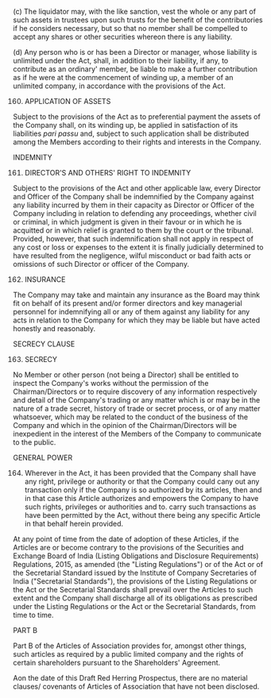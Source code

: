 (c) The liquidator may, with the like sanction, vest the whole or any part of such assets in trustees upon such trusts for the benefit of the contributories if he considers necessary, but so that no member shall be compelled to accept any shares or other securities whereon there is any liability.

(d) Any person who is or has been a Director or manager, whose liability is unlimited under the Act, shall, in addition to their liability, if any, to contribute as an ordinary' member, be liable to make a further contribution as if he were at the commencement of winding up, a member of an unlimited company, in accordance with the provisions of the Act.

160. APPLICATION OF ASSETS

Subject to the provisions of the Act as to preferential payment the assets of the Company shall, on its winding up, be applied in satisfaction of its liabilities *pari passu* and, subject to such application shall be distributed among the Members according to their rights and interests in the Company.

INDEMNITY

161. DIRECTOR'S AND OTHERS' RIGHT TO INDEMNITY

Subject to the provisions of the Act and other applicable law, every Director and Officer of the Company shall be indemnified by the Company against any liability incurred by them in their capacity as Director or Officer of the Company including in relation to defending any proceedings, whether civil or criminal, in which judgment is given in their favour or in which he is acquitted or in which relief is granted to them by the court or the tribunal. Provided, however, that such indemnification shall not apply in respect of any cost or loss or expenses to the extent it is finally judicially determined to have resulted from the negligence, wilful misconduct or bad faith acts or omissions of such Director or officer of the Company.

162. INSURANCE

The Company may take and maintain any insurance as the Board may think fit on behalf of its present and/or former directors and key managerial personnel for indemnifying all or any of them against any liability for any acts in relation to the Company for which they may be liable but have acted honestly and reasonably.

SECRECY CLAUSE

163. SECRECY

No Member or other person (not being a Director) shall be entitled to inspect the Company's works without the permission of the Chairman/Directors or to require discovery of any information respectively and detail of the Company's trading or any matter which is or may be in the nature of a trade secret, history of trade or secret process, or of any matter whatsoever, which may be related to the conduct of the business of the Company and which in the opinion of the Chairman/Directors will be inexpedient in the interest of the Members of the Company to communicate to the public.

GENERAL POWER

164. Wherever in the Act, it has been provided that the Company shall have any right, privilege or authority or that the Company could cany out any transaction only if the Company is so authorized by its articles, then and in that case this Article authorizes and empowers the Company to have such rights, privileges or authorities and to. carry such transactions as have been permitted by the Act, without there being any specific Article in that behalf herein provided.

At any point of time from the date of adoption of these Articles, if the Articles are or become contrary to the provisions of the Securities and Exchange Board of India (Listing Obligations and Disclosure Requirements) Regulations, 2015, as amended (the "Listing Regulations") or of the Act or of the Secretarial Standard issued by the Institute of Company Secretaries of India ("Secretarial Standards"), the provisions of the Listing Regulations or the Act or the Secretarial Standards shall prevail over the Articles to such extent and the Company shall discharge all of its obligations as prescribed under the Listing Regulations or the Act or the Secretarial Standards, from time to time.

PART B

Part B of the Articles of Association provides for, amongst other things, such articles as required by a public limited company and the rights of certain shareholders pursuant to the Shareholders' Agreement.

Aon the date of this Draft Red Herring Prospectus, there are no material clauses/ covenants of Articles of Association that have not been disclosed.